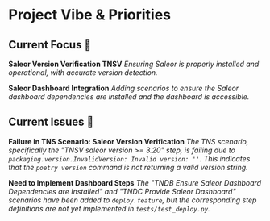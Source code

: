 # Project Vibe & Priorities

## Current Focus 🧠
**Saleor Version Verification TNSV**
*Ensuring Saleor is properly installed and operational, with accurate version
detection.*

**Saleor Dashboard Integration**
*Adding scenarios to ensure the Saleor dashboard dependencies are installed and the dashboard is accessible.*

## Current Issues 🐛
**Failure in TNS Scenario: Saleor Version Verification**
*The TNS scenario, specifically the "TNSV saleor version >= 3.20" step, is
failing due to `packaging.version.InvalidVersion: Invalid version: ''`. This
indicates that the `poetry version` command is not returning a valid version
string.*

**Need to Implement Dashboard Steps**
*The "TNDB Ensure Saleor Dashboard Dependencies are Installed" and "TNDC Provide Saleor Dashboard" scenarios have been added to `deploy.feature`, but the corresponding step definitions are not yet implemented in `tests/test_deploy.py`.*
